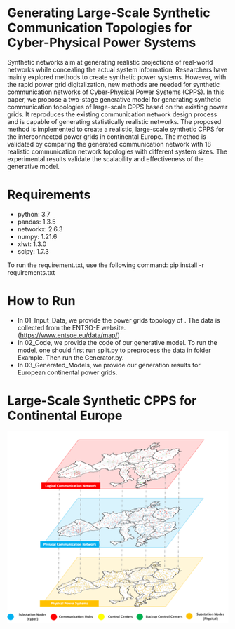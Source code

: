 # Generating Large-Scale Synthetic Communication Topologies for Cyber-Physical Power Systems

Synthetic networks aim at generating realistic projections of real-world networks while concealing the actual system information. Researchers have mainly explored methods to create synthetic power systems. However, with the rapid power grid digitalization, new methods are needed for synthetic communication networks of Cyber-Physical Power Systems (CPPS). In this paper, we propose a two-stage generative model for generating synthetic communication topologies of large-scale CPPS based on the existing power grids. It reproduces the existing communication network design process and is capable of generating statistically realistic networks. The proposed method is implemented to create a realistic, large-scale synthetic CPPS for the interconnected power grids in continental Europe. The method is validated by comparing the generated communication network with 18 realistic communication network topologies with different system sizes. The experimental results validate the scalability and effectiveness of the generative model.

# Requirements
* python: 3.7
* pandas: 1.3.5
* networkx: 2.6.3
* numpy: 1.21.6
* xlwt: 1.3.0
* scipy: 1.7.3

To run the requirement.txt, use the following command: pip install -r requirements.txt

# How to Run
* In 01_Input_Data, we provide the power grids topology of . The data is collected from the ENTSO-E website. (https://www.entsoe.eu/data/map/)
* In 02_Code, we provide the code of our generative model. To run the model, one should first run split.py to preprocess the data in folder Example. Then run the Generator.py.
* In 03_Generated_Models, we provide our generation results for European continental power grids.


# Large-Scale Synthetic CPPS for Continental Europe
![Large-Scale Synthetic CPPS for Continental Europe](03_Generated_Models/Generated_results_visualized.png)
